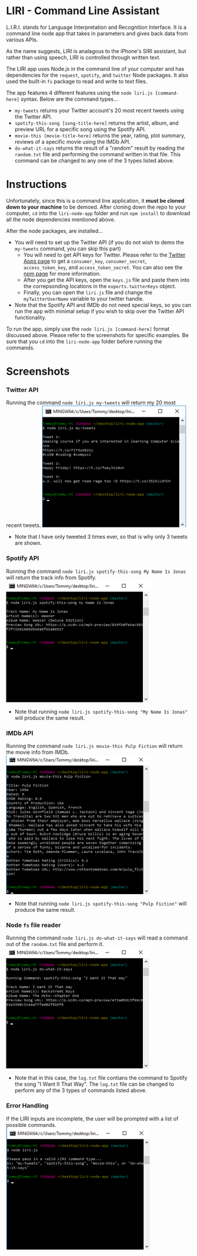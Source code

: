 # LIRI - Command Line Assistant
L.I.R.I. stands for Language Interpretation and Recognition Interface. It is a command line node app that takes in parameters and gives back data from various APIs. 

As the name suggests, LIRI is analagous to the iPhone's SIRI assistant, but rather than using speech, LIRI is controlled through written text.

The LIRI app uses Node.js in the command line of your computer and has dependencies for the `request`, `spotify`, and `twitter` Node packages. It also used the built-in `fs` package to read and write to text files.

The app features 4 different features using the `node liri.js [command-here]` syntax. Below are the command types...
  - `my-tweets` returns your Twitter account's 20 most recent tweets using the Twitter API.
  - `spotify-this-song [song-title-here]` returns the artist, album, and preview URL for a specific song using the Spotify API.
  - `movie-this [movie-title-here]` returns the year, rating, plot summary, reviews of a specific movie using the IMDb API.
  - `do-what-it-says` returns the result of a "random" result by reading the `random.txt` file and performing the command written in that file. This command can be changed to any one of the 3 types listed above.


# Instructions
Unfortunately, since this is a command line application, it **must be cloned down to your machine** to be demoed. After cloning down the repo to your computer, `cd` into the `liri-node-app` folder and run `npm install` to download all the 
node dependencies mentioned above. 

After the node packages, are installed...
  - You will need to set up the Twitter API (if you do not wish to demo the `my-tweets` command, you can skip this part)
    - You will need to get API keys for Twitter. Please refer to the [Twitter Apps page](https://apps.twitter.com/) to get a `consumer_key`, `consumer_secret`, `access_token_key`, and `access_token_secret`. You can also see the [npm page](https://www.npmjs.com/package/twitter) for more information.
    - After you get the API keys, open the `keys.js` file and paste them into the correpsonding locations in the `exports.twitterKeys` object.
    - Finally, you can open the `liri.js` file and change the `myTwitterUserName` variable to your twitter handle.
  - Note that the Spotify API and IMDb do not need special keys, so you can run the app with minimal setup if you wish to skip over the Twitter API functionality.

To run the app, simply use the `node liri.js [command-here]` format discussed above. Please refer to the screenshots for specific examples. Be sure that you `cd` into the `liri-node-app` folder before running the commands.


# Screenshots


### Twitter API
Running the command `node liri.js my-tweets` will return my 20 most recent tweets.
![Twitter Command](/screenshots/twitter.png)

  - Note that I have only tweeted 3 times ever, so that is why only 3 tweets are shown.


### Spotify API
Running the command `node liri.js spotify-this-song My Name Is Jonas` will return the track info from Spotify.
![Spotify Command](/screenshots/spotify.png)  

  - Note that running `node liri.js spotify-this-song "My Name Is Jonas"` will produce the same result.


### IMDb API
Running the command `node liri.js movie-this Pulp Fiction` will return the movie info from IMDb.
![IMDb Command](/screenshots/imdb.png)  
   
  - Note that running `node liri.js spotify-this-song "Pulp Fiction"` will produce the same result.


### Node `fs` file reader
Running the command `node liri.js do-what-it-says` will read a command out of the `random.txt` file and perform it.
![Random Command](/screenshots/random.png)  
  
  - Note that in this case, the `log.txt` file contians the command to Spotify the song "I Want It That Way". The `log.txt` file can be changed to perform any of the 3 types of commands listed above.


### Error Handling
If the LIRI inputs are incomplete, the user will be prompted with a list of possible commands.
![Missing Command](/screenshots/error.png)